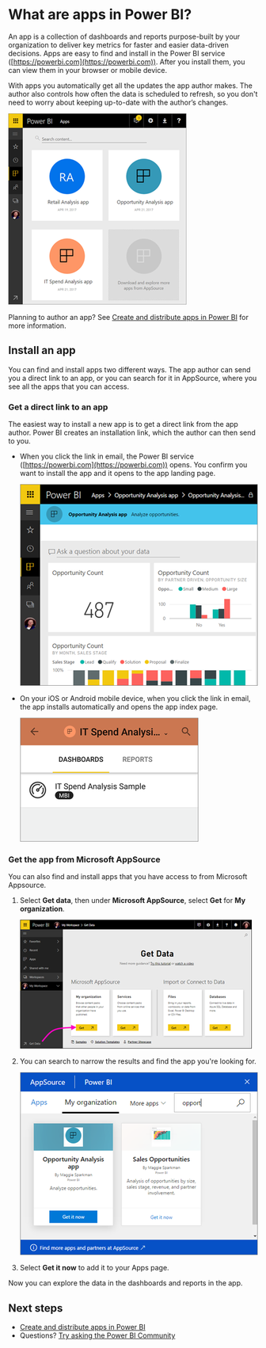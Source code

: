 <properties 
   pageTitle="What are apps in Power BI?"
   description="Apps are a collection of dashboards and reports purpose-built by your organization to deliver key metrics for faster data-driven decisions."
   services="powerbi" 
   documentationCenter="" 
   authors="maggiesMSFT" 
   manager="erikre" 
   editor=""
   tags=""
   qualityFocus="no"
   qualityDate=""/>
 
<tags
   ms.service="powerbi"
   ms.devlang="NA"
   ms.topic="article"
   ms.tgt_pltfrm="NA"
   ms.workload="powerbi"
   ms.date="04/27/2017"
   ms.author="maggies"/>

# What are apps in Power BI?

An app is a collection of dashboards and reports purpose-built by your organization to deliver key metrics for faster and easier data-driven decisions. Apps are easy to find and install in the Power BI service ([https://powerbi.com](https://powerbi.com)). After you install them, you can view them in your browser or mobile device. 

With apps you automatically get all the updates the app author makes. The author also controls how often the data is scheduled to refresh, so you don't need to worry about keeping up-to-date with the author’s changes.

![](media/powerbi-what-are-apps/power-bi-apps-home-360.png)

Planning to author an app? See [Create and distribute apps in Power BI](powerbi-service-create-apps.md) for more information.

## Install an app

You can find and install apps two different ways. The app author can send you a direct link to an app, or you can search for it in AppSource, where you see all the apps that you can access.

### Get a direct link to an app

The easiest way to install a new app is to get a direct link from the app author. Power BI creates an installation link, which the author can then send to you.

- When you click the link in email, the Power BI service ([https://powerbi.com](https://powerbi.com)) opens. You confirm you want to install the app and it opens to the app landing page.

     ![](media/powerbi-what-are-apps/power-bi-app-landing-page-opportunity-480.png)

- On your iOS or Android mobile device, when you click the link in email, the app installs automatically and opens the app index page. 

     ![](media/powerbi-what-are-apps/power-bi-app-index-it-spend-360.png)

### Get the app from Microsoft AppSource

You can also find and install apps that you have access to from Microsoft Appsource. 

1. Select **Get data**, then under **Microsoft AppSource**, select **Get** for **My organization**. 

     ![](media/powerbi-what-are-apps/power-bi-apps-get-data.png)

3. You can search to narrow the results and find the app you're looking for.

     ![](media/powerbi-what-are-apps/power-bi-appsource-my-org.png)

2. Select **Get it now** to add it to your Apps page. 

Now you can explore the data in the dashboards and reports in the app.

## Next steps
- [Create and distribute apps in Power BI](powerbi-service-create-apps.md)
- Questions? [Try asking the Power BI Community](http://community.powerbi.com/)
